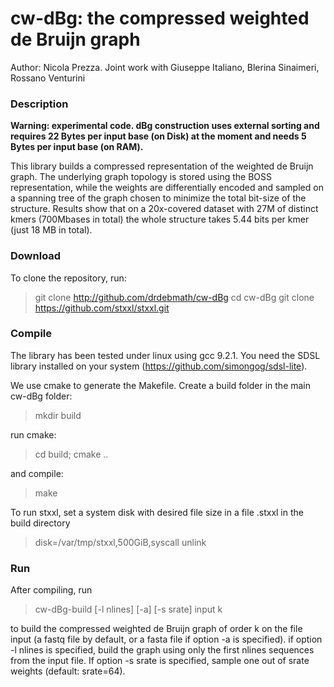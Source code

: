 # cw-dBg: the compressed weighted de Bruijn graph

Author: Nicola Prezza. Joint work with Giuseppe Italiano, Blerina Sinaimeri, Rossano Venturini

### Description

**Warning: experimental code. dBg construction uses external sorting and requires 22 Bytes per input base (on Disk) at the moment and needs 5 Bytes per input base (on RAM).**

This library builds a compressed representation of the weighted de Bruijn graph. The underlying graph topology is stored using the BOSS representation, while the weights are differentially encoded and sampled on a spanning tree of the graph chosen to minimize the total bit-size of the structure. Results show that on a 20x-covered dataset with 27M of distinct kmers (700Mbases in total) the whole structure takes 5.44 bits per kmer (just 18 MB in total).

### Download

To clone the repository, run:

> git clone http://github.com/drdebmath/cw-dBg
> cd cw-dBg
> git clone https://github.com/stxxl/stxxl.git

### Compile

The library has been tested under linux using gcc 9.2.1. You need the SDSL library installed on your system (https://github.com/simongog/sdsl-lite).

We use cmake to generate the Makefile. Create a build folder in the main cw-dBg folder:

> mkdir build

run cmake:

> cd build; cmake ..

and compile:

> make

To run stxxl, set a system disk with desired file size in a file .stxxl in the build directory

> disk=/var/tmp/stxxl,500GiB,syscall unlink

### Run

After compiling, run 

>  cw-dBg-build [-l nlines] [-a] [-s srate] input k

to build the compressed weighted de Bruijn graph of order k on the file input (a fastq file by default, or a fasta file if option -a is specified). if option -l nlines is specified, build the graph using only the first nlines sequences from the input file. If option -s srate is specified, sample one out of srate weights (default: srate=64).
